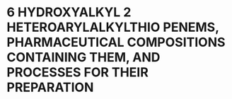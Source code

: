 # 6 HYDROXYALKYL 2 HETEROARYLALKYLTHIO PENEMS, PHARMACEUTICAL COMPOSITIONS CONTAINING THEM, AND PROCESSES FOR THEIR PREPARATION